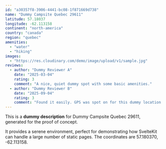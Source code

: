 ```yaml
---
id: "a30357f8-3906-4441-bc08-1f871669d738"
name: "Dummy Campsite Quebec 29611"
latitude: 57.18037
longitude: -62.113158
continent: "north-america"
country: "canada"
region: "quebec"
amenities:
  - "water"
  - "hiking"
images:
  - "https://res.cloudinary.com/demo/image/upload/v1/sample.jpg"
reviews:
  - author: "Dummy Reviewer A"
    date: "2025-03-04"
    rating: 3
    comment: "A nice, quiet dummy spot with some basic amenities."
  - author: "Dummy Reviewer B"
    date: "2025-09-04"
    rating: 3
    comment: "Found it easily. GPS was spot on for this dummy location."
---
```


This is a **dummy description** for Dummy Campsite Quebec 29611, generated for the proof of concept.

It provides a serene environment, perfect for demonstrating how SvelteKit can handle a large number of static pages. The coordinates are 57.180370, -62.113158.
